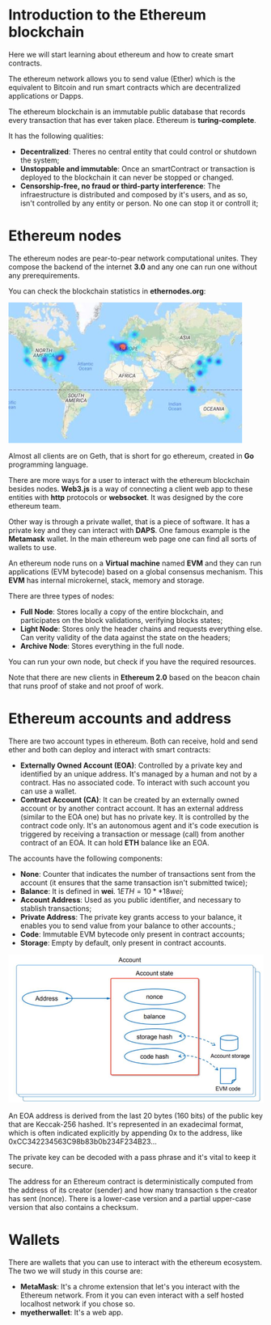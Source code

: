 # Introduction to the Ethereum blockchain
Here we will start learning about ethereum and how to create smart contracts.

The ethereum network allows you to send value (Ether) which is the equivalent to Bitcoin and run smart contracts which are decentralized applications or Dapps.

The ethereum blockchain is an immutable public database that records every transaction that has ever taken place. Ethereum is **turing-complete**.

It has the following qualities:
- **Decentralized**: Theres no central entity that could control or shutdown the system;
- **Unstoppable and immutable**: Once an smartContract or transaction is deployed to the blockchain it can never be stopped or changed.
- **Censorship-free, no fraud or third-party interference**: The infraestructure is distributed and composed by it's users, and as so, isn't controlled by any entity or person. No one can stop it or controll it;

# Ethereum nodes
The ethereum nodes are pear-to-pear network computational unites. They compose the backend of the internet **3.0** and any one can run one without any prerequirements.

You can check the blockchain statistics in **ethernodes.org**:

![](./images/01_01.jpg)

Almost all clients are on Geth, that is short for go ethereum, created in **Go** programming language.

There are more ways for a user to interact with the ethereum blockchain besides nodes. **Web3.js** is a way of connecting a client web app to these entities with **http** protocols or **websocket**. It was designed by the core ethereum team.

Other way is through a private wallet, that is a piece of software. It has a private key and they can interact with **DAPS**. One famous example is the **Metamask** wallet. In the main ethereum web page one can find all sorts of wallets to use.

An ethereum node runs on a **Virtual machine** named **EVM** and they can run applications (EVM bytecode) based on a global consensus mechanism. This **EVM** has internal microkernel, stack, memory and storage.

There are three types of nodes:
- **Full Node**: Stores locally a copy of the entire blockchain, and participates on the block validations, verifying blocks states;
- **Light Node**: Stores only the header chains and requests everything else. Can verity validity of the data against the state on the headers;
- **Archive Node**: Stores everything in the full node.

You can run your own node, but check if you have the required resources.

Note that there are new clients in **Ethereum 2.0** based on the beacon chain that runs proof of stake and not proof of work.

# Ethereum accounts and address

There are two account types in ethereum. Both can receive, hold and send ether and both can deploy and interact with smart contracts:
- **Externally Owned Account (EOA)**: Controlled by a private key and identified by an unique address. It's managed by a human and not by a contract. Has no associated code. To interact with such account you can use a wallet.
- **Contract Account (CA)**: It can be created by an externally owned account or by another contract account. It has an external address (similar to the EOA one) but has no private key. It is controlled by the contract code only. It's an autonomous agent and it's code execution is triggered by receiving a transaction or message (call) from another contract of an EOA. It can hold **ETH** balance like an EOA.

The accounts have the following components:
- **None**: Counter that indicates the number of transactions sent from the account (it ensures that the same transaction isn't submitted twice);
- **Balance**: It is defined in **wei**. $1 ETH = 10**18 wei$;
- **Account Address**: Used as you public identifier, and necessary to stablish transactions;
- **Private Address**: The private key grants access to your balance, it enables you to send value from your balance to other accounts.;
- **Code**: Immutable EVM bytecode only present in contract accounts;
- **Storage**: Empty by default, only present in contract accounts.

![](./images/01_02.jpg)

An EOA address is derived from the last 20 bytes (160 bits) of the public key that are Keccak-256 hashed. It's represented in an exadecimal format, which is often indicated explicitly by appending 0x to the address, like 0xCC342234563C98b83b0b234F234B23...

The private key can be decoded with a pass phrase and it's vital to keep it secure.

The address for an Ethereum contract is deterministically computed from the address of its creator (sender) and how many transaction s the creator has sent (nonce). There is a lower-case version and a partial upper-case version that also contains a checksum.

# Wallets
There are wallets that you can use to interact with the ethereum ecosystem. The two we will study in this course are:
- **MetaMask**: It's a chrome extension that let's you interact with the Ethereum network. From it you can even interact with a self hosted localhost network if you chose so.
- **myetherwallet**: It's a web app.



